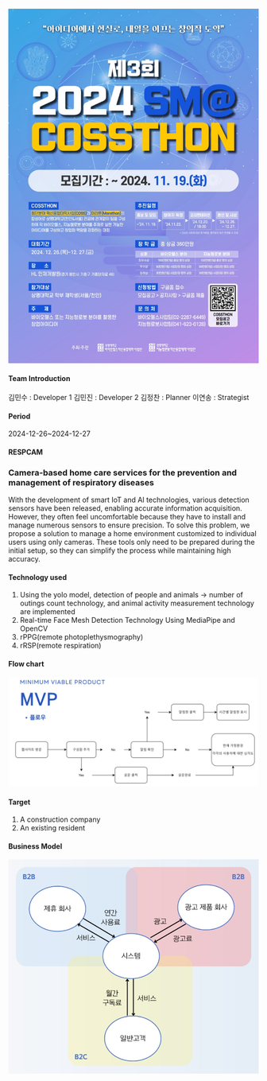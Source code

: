 ![](https://github.com/Haesong-0622/COSSTHON/blob/main/%ED%8F%AC%EC%8A%A4%ED%84%B0.jpg)

#### Team Introduction

  김민수 : Developer 1
  김민진 : Developer 2
  김정찬 : Planner
  이연송 : Strategist

#### Period

  2024-12-26~2024-12-27

#### RESPCAM 

  ### Camera-based home care services for the prevention and management of respiratory diseases
  With the development of smart IoT and AI technologies, various detection sensors have been released, enabling accurate information acquisition. 
  However, they often feel uncomfortable because they have to install and manage numerous sensors to ensure precision. 
  To solve this problem, we propose a solution to manage a home environment customized to individual users using only cameras. 
  These tools only need to be prepared during the initial setup, so they can simplify the process while maintaining high accuracy.

#### Technology used

1. Using the yolo model, detection of people and animals -> number of outings count technology, and animal activity measurement technology are implemented
2. Real-time Face Mesh Detection Technology Using MediaPipe and OpenCV
3. rPPG(remote photoplethysmography)
4. rRSP(remote respiration)

#### Flow chart

![](https://github.com/Haesong-0622/COSSTHON/blob/main/flow%20chart.jpeg)

#### Target

1. A construction company
2. An existing resident

#### Business Model

![](https://github.com/Haesong-0622/COSSTHON/blob/main/Business%20Model.jpeg)

